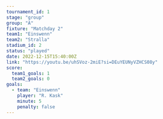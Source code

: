 ```yaml
---
tournament_id: 1
stage: "group"
group: "A"
fixture: "Matchday 2"
team1: "Einswenn"
team2: "Stralla"
stadium_id: 2
status: "played"
date: 2022-12-15T15:40:00Z
link: "https://youtu.be/uhSVoz-2miE?si=DEuYEUNyVZHCS08y"
score:
  team1_goals: 1
  team2_goals: 0
goals:
  - team: "Einswenn"
    player: "R. Kask"
    minute: 5
    penalty: false
---
```

